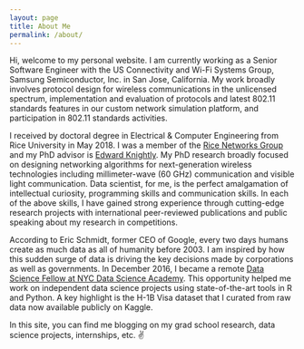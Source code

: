 ```yaml
---
layout: page
title: About Me
permalink: /about/
---
```


Hi, welcome to my personal website. I am currently working as a Senior Software Engineer with the US Connectivity and Wi-Fi Systems Group, Samsung Semiconductor, Inc. in San Jose, California. My work broadly involves protocol design for wireless communications in the unlicensed spectrum, implementation and evaluation of protocols and latest 802.11 standards features in our custom network simulation platform, and participation in 802.11 standards activities.

I received by doctoral degree in Electrical & Computer Engineering from Rice University in May 2018. I was a member of the [Rice Networks Group][rng] and my PhD advisor is [Edward Knightly][knightly]. My PhD research broadly focused on designing networking algorithms for next-generation wireless technologies including millimeter-wave (60 GHz) communication and visible light communication. Data scientist, for me, is the perfect amalgamation of intellectual curiosity, programming skills and communication skills. In each of the above skills, I have gained strong experience through cutting-edge research projects with international peer-reviewed publications and public speaking about my research in competitions.

According to Eric Schmidt, former CEO of Google, every two days humans create as much data as all of humanity before 2003. I am inspired by how this sudden surge of data is driving the key decisions made by corporations as well as governments. In December 2016, I became a remote [Data Science Fellow at NYC Data Science Academy][nyc-dsa-profile]. This opportunity helped me work on independent data science projects using state-of-the-art tools in R and Python. A key highlight is the H-1B Visa dataset that I curated from raw data now available publicly on Kaggle.

In this site, you can find me blogging on my grad school research, data science projects, internships, etc. :v:

[rng]: http://networks.rice.edu/
[knightly]: http://knightly.rice.edu/
[nyc-dsa-profile]: https://blog.nycdatascience.com/author/sharan-naribole/
